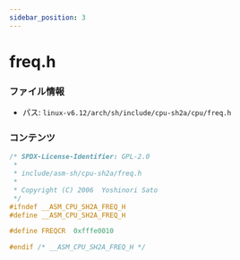 ```yaml
---
sidebar_position: 3
---
```

# freq.h

### ファイル情報

- パス: `linux-v6.12/arch/sh/include/cpu-sh2a/cpu/freq.h`

### コンテンツ

```h
/* SPDX-License-Identifier: GPL-2.0
 *
 * include/asm-sh/cpu-sh2a/freq.h
 *
 * Copyright (C) 2006  Yoshinori Sato
 */
#ifndef __ASM_CPU_SH2A_FREQ_H
#define __ASM_CPU_SH2A_FREQ_H

#define FREQCR	0xfffe0010

#endif /* __ASM_CPU_SH2A_FREQ_H */


```
